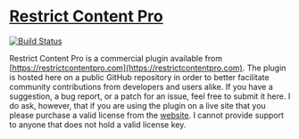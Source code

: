 # [Restrict Content Pro](https://restrictcontentpro.com) #

[![Build Status](http://edd.club/buildStatus/icon?job=Restrict%20Content%20Pro)](http://edd.club/job/Restrict%20Content%20Pro)

Restrict Content Pro is a commercial plugin available from [https://restrictcontentpro.com](https://restrictcontentpro.com). The plugin is hosted here on a public GitHub repository in order to better facilitate community contributions from developers and users alike. If you have a suggestion, a bug report, or a patch for an issue, feel free to submit it here. I do ask, however, that if you are using the plugin on a live site that you please purchase a valid license from the [website](https://restrictcontentpro.com). I cannot provide support to anyone that does not hold a valid license key.
